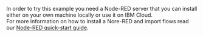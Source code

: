 In order to try this example you need a Node-RED server that you can install either on your own machine locally or use it on IBM Cloud.  
For more information on how to install a Nore-RED and import flows read our [Node-RED quick-start guide](../../docs/Node-RED-quick-start.md).